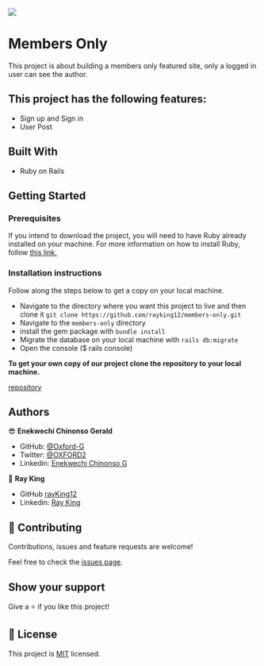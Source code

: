 ![](https://img.shields.io/badge/Microverse-blueviolet)


# Members Only
This project is about building a members only featured site, only a logged in user can see the author.


## This project has the following features:

- Sign up and Sign in
- User Post

## Built With

- Ruby on Rails

## Getting Started

### Prerequisites

If you intend to download the project, you will need to have Ruby already installed on your machine. For more information on how to install Ruby, follow [this link.](https://www.ruby-lang.org/en/downloads/)

### Installation instructions

Follow along the steps below to get a copy on your local machine.

- Navigate to the directory where you want this project to live and then clone it `git clone https://github.com/rayking12/members-only.git`
- Navigate to the `members-only` directory
- install the gem package with `bundle install`
- Migrate the database on your local machine with `rails db:migrate`
- Open the console ($ rails console)

**To get your own copy of our project clone the repository to your local machine.**

[repository](https://github.com/rayking12/members-only)

## Authors

😎  **Enekwechi Chinonso Gerald**

- GitHub: [@Oxford-G](https://github.com/Oxford-G)
- Twitter: [@OXFORD2](https://twitter.com/OXFOXD2)
- Linkedin: [Enekwechi Chinonso G](https://www.linkedin.com/in/chinonso-enekwechi)

👤 **Ray King**

- GitHub [rayKing12](GitHub.com/rayking12)
- Linkedin: [Ray King](https://www.linkedin.com/in/king-ray-514b89133/)


## 🤝 Contributing

Contributions, issues and feature requests are welcome!

Feel free to check the [issues page](https://github.com/rayking12/re-former/issues).

## Show your support

Give a ⭐️ if you like this project!


## 📝 License

This project is [MIT](./LICENSE) licensed.
